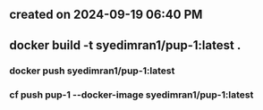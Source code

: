 ## created on 2024-09-19 06:40 PM

## docker build -t syedimran1/pup-1:latest .

### docker push syedimran1/pup-1:latest

### cf push pup-1 --docker-image syedimran1/pup-1:latest
